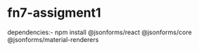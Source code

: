 # fn7-assigment1

dependencies:- npm install @jsonforms/react @jsonforms/core @jsonforms/material-renderers
